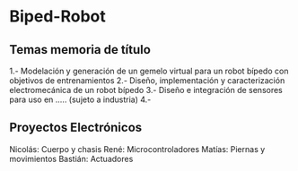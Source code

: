 # Biped-Robot
## Temas memoria de título
1.- Modelación y generación de un gemelo virtual para un robot bípedo con objetivos de entrenamientos
2.- Diseño, implementación y caracterización electromecánica de un robot bípedo
3.- Diseño e integración de sensores para uso en ..... (sujeto a industria)
4.- 
## Proyectos Electrónicos
Nicolás: Cuerpo y chasis
René: Microcontroladores
Matías: Piernas y movimientos
Bastián: Actuadores
